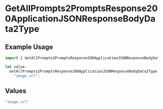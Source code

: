 # GetAllPrompts2PromptsResponse200ApplicationJSONResponseBodyData2Type

## Example Usage

```typescript
import { GetAllPrompts2PromptsResponse200ApplicationJSONResponseBodyData2Type } from "@orq-ai/node/models/operations";

let value:
  GetAllPrompts2PromptsResponse200ApplicationJSONResponseBodyData2Type =
    "image_url";
```

## Values

```typescript
"image_url"
```